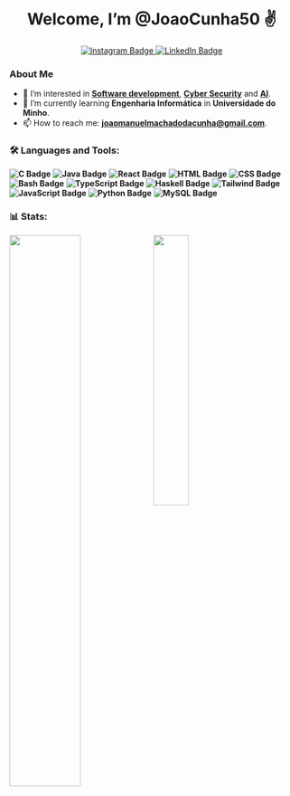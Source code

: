 <div id="header" align="center">
  <h1> Welcome, I’m @JoaoCunha50 ✌️</h1>
  <div id="badges" align = "center">
  <a href="https://www.instagram.com/joaocunha750/">
  <img src="https://img.shields.io/badge/Instagram-purple?style=for-the-badge&logo=instagram&logoColor=white" alt="Instagram Badge"/>
  <a href="https://www.linkedin.com/in/joaocunha50/">
  <img src="https://img.shields.io/badge/LinkedIn-blue?style=for-the-badge&logo=linkedin&logoColor=white" alt="LinkedIn Badge"/>
  </a>
  </div>
  <img src="https://komarev.com/ghpvc/?username=JoaoCunha50&style=flat-square&color=blue" alt=""/>
</div>


### About Me

- 👀 I’m interested in **[Software development](https://github.com/topics/software-development)**, **[Cyber Security](https://github.com/topics/cyber-security)** and **[AI](https://github.com/topics/artificial-intelligence)**.
- 🌱 I’m currently learning **Engenharia Informática** in **Universidade do Minho**.
- 📫 How to reach me: **[joaomanuelmachadodacunha@gmail.com](mailto:joaomanuelmachadodacunha@gmail.com)**.

### 🛠️ Languages and Tools:
**![C Badge](https://img.shields.io/badge/C-blue?style=for-the-badge&logo=C&logoColor=white)**
**![Java Badge](https://img.shields.io/badge/Java-orange?style=for-the-badge&logo=java&logoColor=white)**
**![React Badge](https://img.shields.io/badge/React-61DAFB?style=for-the-badge&logo=react&logoColor=black)**
**![HTML Badge](https://img.shields.io/badge/HTML-red?style=for-the-badge&logo=html5&logoColor=white)**
**![CSS Badge](https://img.shields.io/badge/CSS-blue?style=for-the-badge&logo=css3&logoColor=white)**
**![Bash Badge](https://img.shields.io/badge/Bash-black?style=for-the-badge&logo=gnu-bash&logoColor=white)**
**![TypeScript Badge](https://img.shields.io/badge/TypeScript-007ACC?style=for-the-badge&logo=typescript&logoColor=white)**
**![Haskell Badge](https://img.shields.io/badge/Haskell-purple?style=for-the-badge&logo=haskell&logoColor=white)**
**![Tailwind Badge](https://img.shields.io/badge/Tailwind_CSS-38B2AC?style=for-the-badge&logo=tailwind-css&logoColor=white)**
**![JavaScript Badge](https://img.shields.io/badge/JavaScript-yellow?style=for-the-badge&logo=javascript&logoColor=black)**
**![Python Badge](https://img.shields.io/badge/Python-3776AB?style=for-the-badge&logo=python&logoColor=white)**
**![MySQL Badge](https://img.shields.io/badge/MySQL-4479A1?style=for-the-badge&logo=mysql&logoColor=white)**







### 📊 Stats:
<img align="left" src="https://github-readme-stats.vercel.app/api?username=JoaoCunha50&show_icons=true&theme=radical&bg_color=00000000" width="50%"/>
<img align="left" src="https://github-readme-stats.vercel.app/api/top-langs/?username=JoaoCunha50&show_icons=true&theme=radical&bg_color=00000000" width="35%"/>

 


